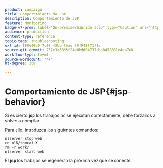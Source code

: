 ```yaml
---
product: campaign
title: Comportamiento de JSP
description: Comportamiento de JSP
feature: Monitoring
badge-v7-prem: label="On-premise/híbrido solo" type="Caution" url="https://experienceleague.adobe.com/docs/campaign-classic/using/installing-campaign-classic/architecture-and-hosting-models/hosting-models-lp/hosting-models.html?lang=es" tooltip="Se aplica solo a implementaciones On-premise e híbridas"
audience: production
content-type: reference
topic-tags: troubleshooting
exl-id: 858d00d0-7c65-43be-8bae-f0f945f71f1a
source-git-commit: 757e3a5395f24e0bdd04737aba0458881e4ea780
workflow-type: tm+mt
source-wordcount: '47'
ht-degree: 36%

---
```


# Comportamiento de JSP{#jsp-behavior}



Si es cierto **jsp** los trabajos no se ejecutan correctamente, debe forzarlos a volver a compilar.

Para ello, introduzca los siguientes comandos:

```
nlserver stop web
cd nl6/tomcat-X
rm -r work/
nlserver start web
```

El **jsp** los trabajos se regeneran la próxima vez que se conecte.

